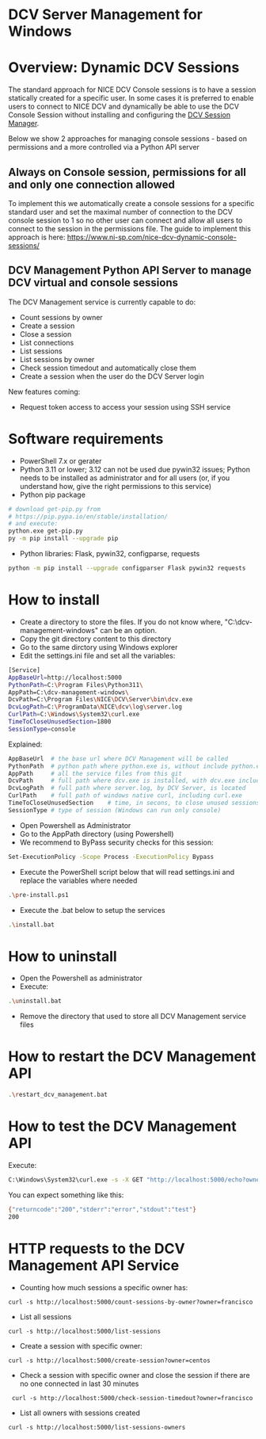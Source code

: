 # DCV Server Management for Windows

# Overview: Dynamic DCV Sessions

The standard approach for NICE DCV Console sessions is to have a session statically created for a specific user. In some cases it is preferred to enable users to connect to NICE DCV and dynamically be able to use the DCV Console Session without installing and configuring the [DCV Session Manager](https://docs.aws.amazon.com/dcv/latest/sm-admin/what-is-sm.html).

Below we show 2 approaches for managing console sessions - based on permissions and a more controlled via a Python API server

## Always on Console session, permissions for all and only one connection allowed

To implement this we automatically create a console sessions for a specific standard user and set the maximal number of connection to the DCV console session to 1 so no other user can connect and allow all users to connect to the session in the permissions file. The guide to implement this approach is here: https://www.ni-sp.com/nice-dcv-dynamic-console-sessions/

## DCV Management Python API Server to manage DCV virtual and console sessions

The DCV Management service is currently capable to do:
* Count sessions by owner
* Create a session
* Close a session
* List connections
* List sessions
* List sessions by owner
* Check session timedout and automatically close them
* Create a session when the user do the DCV Server login

New features coming:
* Request token access to access your session using SSH service

# Software requirements
- PowerShell 7.x or gerater
- Python 3.11 or lower; 3.12 can not be used due pywin32 issues; Python needs to be installed as administrator and for all users (or, if you understand how, give the right permissions to this service)
- Python pip package 
```bash
# download get-pip.py from
# https://pip.pypa.io/en/stable/installation/
# and execute:
python.exe get-pip.py
py -m pip install --upgrade pip
```
- Python libraries: Flask, pywin32, configparse, requests
```bash
python -m pip install --upgrade configparser Flask pywin32 requests
```

# How to install
- Create a directory to store the files. If you do not know where, "C:\dcv-management-windows\" can be an option.
- Copy the git directory content to this directory
- Go to the same dirctory using Windows explorer
- Edit the settings.ini file and set all the variables:

```bash
[Service]
AppBaseUrl=http://localhost:5000
PythonPath=C:\Program Files\Python311\
AppPath=C:\dcv-management-windows\
DcvPath=C:\Program Files\NICE\DCV\Server\bin\dcv.exe
DcvLogPath=C:\ProgramData\NICE\dcv\log\server.log
CurlPath=C:\Windows\System32\curl.exe
TimeToCloseUnusedSection=1800
SessionType=console
```

Explained:

```bash
AppBaseUrl  # the base url where DCV Management will be called
PythonPath  # python path where python.exe is, without include python.exe
AppPath     # all the service files from this git
DcvPath     # full path where dcv.exe is installed, with dcv.exe included
DcvLogPath  # full path where server.log, by DCV Server, is located
CurlPath    # full path of windows native curl, including curl.exe
TimeToCloseUnusedSection    # time, in secons, to close unused sessions
SessionType # type of session (Windows can run only console)
```

- Open Powershell as Administrator
- Go to the AppPath directory (using Powershell)
- We recommend to ByPass security checks for this session:
```bash
Set-ExecutionPolicy -Scope Process -ExecutionPolicy Bypass
```
- Execute the PowerShell script below that will read settings.ini and replace the variables where needed

```bash
.\pre-install.ps1
```

- Execute the .bat below to setup the services

```bash
.\install.bat
```

# How to uninstall
- Open the Powershell as administrator
- Execute:

```bash
.\uninstall.bat
```

- Remove the directory that used to store all DCV Management service files

# How to restart the DCV Management API

```bash
.\restart_dcv_management.bat
```

# How to test the DCV Management API

Execute:
```bash
C:\Windows\System32\curl.exe -s -X GET "http://localhost:5000/echo?owner=guest" -w "\nStatus Code: %{http_code}\n"
```

You can expect something like this:

```bash
{"returncode":"200","stderr":"error","stdout":"test"}
200
```

# HTTP requests to the DCV Management API Service

* Counting how much sessions a specific owner has:
```
curl -s http://localhost:5000/count-sessions-by-owner?owner=francisco
```

* List all sessions
```
curl -s http://localhost:5000/list-sessions
```

* Create a session with specific owner:
```
curl -s http://localhost:5000/create-session?owner=centos
```
* Check a session with specific owner and close the session if there are no one connected in last 30 minutes
```
 curl -s http://localhost:5000/check-session-timedout?owner=francisco
```

* List all owners with sessions created
```
curl -s http://localhost:5000/list-sessions-owners
